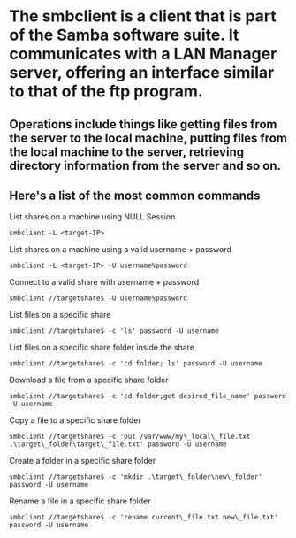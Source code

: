 # The smbclient is a client that is part of the Samba software suite. It communicates with a LAN Manager server, offering an interface similar to that of the ftp program. 

## Operations include things like getting files from the server to the local machine, putting files from the local machine to the server, retrieving directory information from the server and so on.

## Here's a list of the most common commands


List shares on a machine using NULL Session

    smbclient -L <target-IP>
  
List shares on a machine using a valid username + password

    smbclient -L <target-IP> -U username%password
    
Connect to a valid share with username + password

    smbclient //targetshare$ -U username%password
    
List files on a specific share

    smbclient //targetshare$ -c 'ls' password -U username
    
List files on a specific share folder inside the share

    smbclient //targetshare$ -c 'cd folder; ls' password -U username
    
Download a file from a specific share folder

    smbclient //targetshare$ -c 'cd folder;get desired_file_name' password -U username
    
Copy a file to a specific share folder

    smbclient //targetshare$ -c 'put /var/www/my\_local\_file.txt .\target\_folder\target\_file.txt' password -U username

Create a folder in a specific share folder

    smbclient //targetshare$ -c 'mkdir .\target\_folder\new\_folder' password -U username

Rename a file in a specific share folder

    smbclient //targetshare$ -c 'rename current\_file.txt new\_file.txt' password -U username


    
